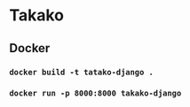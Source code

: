# Takako

## Docker 

### `docker build -t tatako-django .`
### `docker run -p 8000:8000 takako-django`
